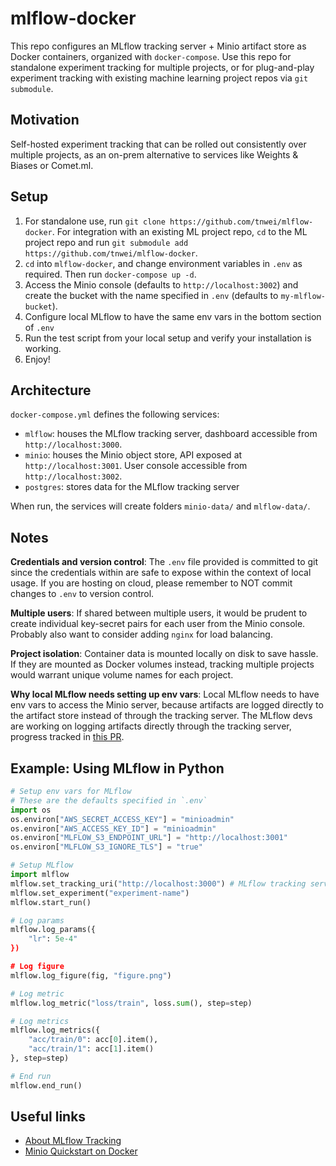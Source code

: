 # mlflow-docker

This repo configures an MLflow tracking server + Minio artifact store as Docker containers, organized with `docker-compose`. Use this repo for standalone experiment tracking for multiple projects, or for plug-and-play experiment tracking with existing machine learning project repos via `git submodule`.

## Motivation

Self-hosted experiment tracking that can be rolled out consistently over multiple projects, as an on-prem alternative to services like Weights & Biases or Comet.ml.

## Setup

1. For standalone use, run `git clone https://github.com/tnwei/mlflow-docker`. For integration with an existing ML project repo, `cd` to the ML project repo and run `git submodule add https://github.com/tnwei/mlflow-docker`. 
2. `cd` into `mlflow-docker`, and change environment variables in `.env` as required. Then run `docker-compose up -d`.
3. Access the Minio console (defaults to `http://localhost:3002`) and create the bucket with the name specified in `.env` (defaults to `my-mlflow-bucket`).
4. Configure local MLflow to have the same env vars in the bottom section of `.env`
5. Run the test script from your local setup and verify your installation is working.
6. Enjoy! 

## Architecture

`docker-compose.yml` defines the following services:

+ `mlflow`: houses the MLflow tracking server, dashboard accessible from `http://localhost:3000`.
+ `minio`: houses the Minio object store, API exposed at `http://localhost:3001`. User console accessible from `http://localhost:3002`.
+ `postgres`: stores data for the MLflow tracking server

When run, the services will create folders `minio-data/` and `mlflow-data/`. 

## Notes

**Credentials and version control**: The `.env` file provided is committed to git since the credentials within are safe to expose within the context of local usage. If you are hosting on cloud, please remember to NOT commit changes to `.env` to version control.

**Multiple users**: If shared between multiple users, it would be prudent to create individual key-secret pairs for each user from the Minio console. Probably also want to consider adding `nginx` for load balancing.

**Project isolation**: Container data is mounted locally on disk to save hassle. If they are mounted as Docker volumes instead, tracking multiple projects would warrant unique volume names for each project. 

**Why local MLflow needs setting up env vars**: Local MLflow needs to have env vars to access the Minio server, because artifacts are logged directly to the artifact store instead of through the tracking server. The MLflow devs are working on logging artifacts directly through the tracking server, progress tracked in [this PR](https://github.com/mlflow/mlflow/issues/629).

## Example: Using MLflow in Python

``` python
# Setup env vars for MLflow
# These are the defaults specified in `.env`
import os
os.environ["AWS_SECRET_ACCESS_KEY"] = "minioadmin"
os.environ["AWS_ACCESS_KEY_ID"] = "minioadmin"
os.environ["MLFLOW_S3_ENDPOINT_URL"] = "http://localhost:3001"
os.environ["MLFLOW_S3_IGNORE_TLS"] = "true"

# Setup MLflow
import mlflow
mlflow.set_tracking_uri("http://localhost:3000") # MLflow tracking server exposed on port 3000 by default
mlflow.set_experiment("experiment-name")
mlflow.start_run()

# Log params
mlflow.log_params({
    "lr": 5e-4"
})

# Log figure
mlflow.log_figure(fig, "figure.png")

# Log metric
mlflow.log_metric("loss/train", loss.sum(), step=step)

# Log metrics
mlflow.log_metrics({
    "acc/train/0": acc[0].item(),
    "acc/train/1": acc[1].item()
}, step=step)

# End run
mlflow.end_run()
```

## Useful links

+ [About MLflow Tracking](https://www.mlflow.org/docs/latest/tracking.html)
+ [Minio Quickstart on Docker](https://docs.min.io/docs/minio-docker-quickstart-guide.html)
